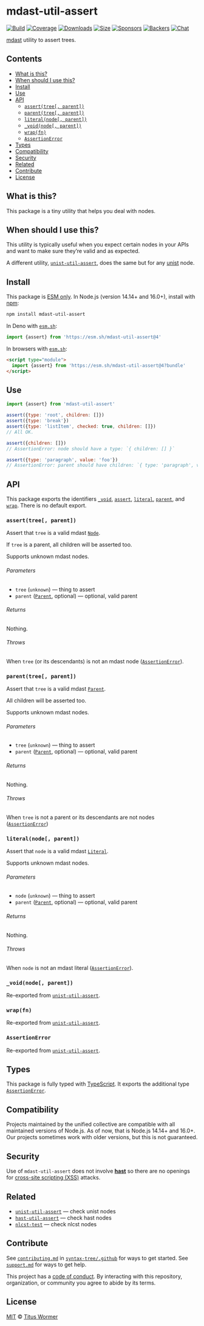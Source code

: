 # mdast-util-assert

[![Build][build-badge]][build]
[![Coverage][coverage-badge]][coverage]
[![Downloads][downloads-badge]][downloads]
[![Size][size-badge]][size]
[![Sponsors][sponsors-badge]][collective]
[![Backers][backers-badge]][collective]
[![Chat][chat-badge]][chat]

[mdast][] utility to assert trees.

## Contents

*   [What is this?](#what-is-this)
*   [When should I use this?](#when-should-i-use-this)
*   [Install](#install)
*   [Use](#use)
*   [API](#api)
    *   [`assert(tree[, parent])`](#asserttree-parent)
    *   [`parent(tree[, parent])`](#parenttree-parent)
    *   [`literal(node[, parent])`](#literalnode-parent)
    *   [`_void(node[, parent])`](#_voidnode-parent)
    *   [`wrap(fn)`](#wrapfn)
    *   [`AssertionError`](#assertionerror)
*   [Types](#types)
*   [Compatibility](#compatibility)
*   [Security](#security)
*   [Related](#related)
*   [Contribute](#contribute)
*   [License](#license)

## What is this?

This package is a tiny utility that helps you deal with nodes.

## When should I use this?

This utility is typically useful when you expect certain nodes in your APIs
and want to make sure they’re valid and as expected.

A different utility, [`unist-util-assert`][unist-util-assert], does the same but
for any [unist][] node.

## Install

This package is [ESM only][esm].
In Node.js (version 14.14+ and 16.0+), install with [npm][]:

```sh
npm install mdast-util-assert
```

In Deno with [`esm.sh`][esmsh]:

```js
import {assert} from 'https://esm.sh/mdast-util-assert@4'
```

In browsers with [`esm.sh`][esmsh]:

```html
<script type="module">
  import {assert} from 'https://esm.sh/mdast-util-assert@4?bundle'
</script>
```

## Use

```js
import {assert} from 'mdast-util-assert'

assert({type: 'root', children: []})
assert({type: 'break'})
assert({type: 'listItem', checked: true, children: []})
// All OK.

assert({children: []})
// AssertionError: node should have a type: `{ children: [] }`

assert({type: 'paragraph', value: 'foo'})
// AssertionError: parent should have children: `{ type: 'paragraph', value: 'foo' }`
```

## API

This package exports the identifiers [`_void`][api-void],
[`assert`][api-assert], [`literal`][api-literal], [`parent`][api-parent],
and [`wrap`][api-wrap].
There is no default export.

### `assert(tree[, parent])`

Assert that `tree` is a valid mdast [`Node`][node].

If `tree` is a parent, all children will be asserted too.

Supports unknown mdast nodes.

###### Parameters

*   `tree` (`unknown`)
    — thing to assert
*   `parent` ([`Parent`][parent], optional)
    — optional, valid parent

###### Returns

Nothing.

###### Throws

When `tree` (or its descendants) is not an mdast node
([`AssertionError`][assertionerror]).

### `parent(tree[, parent])`

Assert that `tree` is a valid mdast [`Parent`][parent].

All children will be asserted too.

Supports unknown mdast nodes.

###### Parameters

*   `tree` (`unknown`)
    — thing to assert
*   `parent` ([`Parent`][parent], optional)
    — optional, valid parent

###### Returns

Nothing.

###### Throws

When `tree` is not a parent or its descendants are not nodes
([`AssertionError`][assertionerror])

### `literal(node[, parent])`

Assert that `node` is a valid mdast [`Literal`][literal].

Supports unknown mdast nodes.

###### Parameters

*   `node` (`unknown`)
    — thing to assert
*   `parent` ([`Parent`][parent], optional)
    — optional, valid parent

###### Returns

Nothing.

###### Throws

When `node` is not an mdast literal ([`AssertionError`][assertionerror]).

### `_void(node[, parent])`

Re-exported from [`unist-util-assert`][unist-util-assert-void].

### `wrap(fn)`

Re-exported from [`unist-util-assert`][unist-util-assert-wrap].

### `AssertionError`

Re-exported from [`unist-util-assert`][unist-util-assert-assertionerror].

## Types

This package is fully typed with [TypeScript][].
It exports the additional type [`AssertionError`][assertionerror].

## Compatibility

Projects maintained by the unified collective are compatible with all maintained
versions of Node.js.
As of now, that is Node.js 14.14+ and 16.0+.
Our projects sometimes work with older versions, but this is not guaranteed.

## Security

Use of `mdast-util-assert` does not involve **[hast][]** so there are no
openings for [cross-site scripting (XSS)][xss] attacks.

## Related

*   [`unist-util-assert`][unist-util-assert]
    — check unist nodes
*   [`hast-util-assert`](https://github.com/syntax-tree/hast-util-assert)
    — check hast nodes
*   [`nlcst-test`](https://github.com/syntax-tree/nlcst-test)
    — check nlcst nodes

## Contribute

See [`contributing.md`][contributing] in [`syntax-tree/.github`][health] for
ways to get started.
See [`support.md`][support] for ways to get help.

This project has a [code of conduct][coc].
By interacting with this repository, organization, or community you agree to
abide by its terms.

## License

[MIT][license] © [Titus Wormer][author]

<!-- Definitions -->

[build-badge]: https://github.com/syntax-tree/mdast-util-assert/workflows/main/badge.svg

[build]: https://github.com/syntax-tree/mdast-util-assert/actions

[coverage-badge]: https://img.shields.io/codecov/c/github/syntax-tree/mdast-util-assert.svg

[coverage]: https://codecov.io/github/syntax-tree/mdast-util-assert

[downloads-badge]: https://img.shields.io/npm/dm/mdast-util-assert.svg

[downloads]: https://www.npmjs.com/package/mdast-util-assert

[size-badge]: https://img.shields.io/bundlephobia/minzip/mdast-util-assert.svg

[size]: https://bundlephobia.com/result?p=mdast-util-assert

[sponsors-badge]: https://opencollective.com/unified/sponsors/badge.svg

[backers-badge]: https://opencollective.com/unified/backers/badge.svg

[collective]: https://opencollective.com/unified

[chat-badge]: https://img.shields.io/badge/chat-discussions-success.svg

[chat]: https://github.com/syntax-tree/unist/discussions

[npm]: https://docs.npmjs.com/cli/install

[esm]: https://gist.github.com/sindresorhus/a39789f98801d908bbc7ff3ecc99d99c

[esmsh]: https://esm.sh

[typescript]: https://www.typescriptlang.org

[license]: license

[author]: https://wooorm.com

[health]: https://github.com/syntax-tree/.github

[contributing]: https://github.com/syntax-tree/.github/blob/main/contributing.md

[support]: https://github.com/syntax-tree/.github/blob/main/support.md

[coc]: https://github.com/syntax-tree/.github/blob/main/code-of-conduct.md

[xss]: https://en.wikipedia.org/wiki/Cross-site_scripting

[unist]: https://github.com/syntax-tree/unist

[unist-util-assert]: https://github.com/syntax-tree/unist-util-assert

[mdast]: https://github.com/syntax-tree/mdast

[node]: https://github.com/syntax-tree/mdast#nodes

[literal]: https://github.com/syntax-tree/mdast#literal

[parent]: https://github.com/syntax-tree/mdast#parent

[hast]: https://github.com/syntax-tree/hast

[api-void]: #_voidnode-parent

[api-assert]: #asserttree-parent

[api-literal]: #literalnode-parent

[api-parent]: #parenttree-parent

[api-wrap]: #wrapfn

[assertionerror]: #assertionerror

[unist-util-assert-void]: https://github.com/syntax-tree/unist-util-assert#_voidnode-parent

[unist-util-assert-wrap]: https://github.com/syntax-tree/unist-util-assert#wrapfn

[unist-util-assert-assertionerror]: https://github.com/syntax-tree/unist-util-assert#assertionerror
